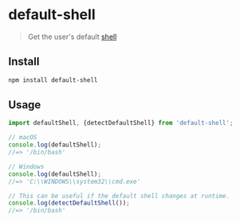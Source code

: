 # default-shell

> Get the user's default [shell](https://en.wikipedia.org/wiki/Shell_(computing))

## Install

```sh
npm install default-shell
```

## Usage

```js
import defaultShell, {detectDefaultShell} from 'default-shell';

// macOS
console.log(defaultShell);
//=> '/bin/bash'

// Windows
console.log(defaultShell);
//=> 'C:\\WINDOWS\\system32\\cmd.exe'

// This can be useful if the default shell changes at runtime.
console.log(detectDefaultShell());
//=> '/bin/bash'
```
